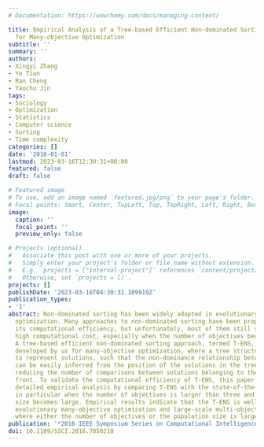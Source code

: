 ```yaml
---
# Documentation: https://wowchemy.com/docs/managing-content/

title: Empirical Analysis of a Tree-based Efficient Non-dominated Sorting Approach
  for Many-objective Optimization
subtitle: ''
summary: ''
authors:
- Xingyi Zhang
- Ye Tian
- Ran Cheng
- Yaochu Jin
tags:
- Sociology
- Optimization
- Statistics
- Computer science
- Sorting
- Time complexity
categories: []
date: '2016-01-01'
lastmod: 2023-03-16T12:30:31+08:00
featured: false
draft: false

# Featured image
# To use, add an image named `featured.jpg/png` to your page's folder.
# Focal points: Smart, Center, TopLeft, Top, TopRight, Left, Right, BottomLeft, Bottom, BottomRight.
image:
  caption: ''
  focal_point: ''
  preview_only: false

# Projects (optional).
#   Associate this post with one or more of your projects.
#   Simply enter your project's folder or file name without extension.
#   E.g. `projects = ["internal-project"]` references `content/project/deep-learning/index.md`.
#   Otherwise, set `projects = []`.
projects: []
publishDate: '2023-03-16T04:30:31.109919Z'
publication_types:
- '1'
abstract: Non-dominated sorting has been widely adopted in evolutionary multi-objective
  optimization. Many approaches to non-dominated sorting have been proposed to improve
  its computational efficiency, but unfortunately, most of them still suffer from
  high computational cost, especially when the number of objectives becomes large.
  A tree-based efficient non-dominated sorting approach, termed T-ENS, has been recently
  developed by us for many-objective optimization, where a tree structure is adopted
  to represent solutions, such that the non-dominance relationship between solutions
  can be easily inferred from the position of the solutions in the tree, thereby considerably
  reducing the number of comparisons between solutions belonging to the same non-dominated
  front. To validate the computational efficiency of T-ENS, this paper provides a
  detailed empirical analysis by comparing T-ENS with the state-of-the-art approaches,
  in particular when the number of objectives is larger than three and the population
  size becomes large. Empirical results indicate that the T-ENS is well suited for
  evolutionary many-objective optimization and large-scale multi-objective optimization,
  where either the number of objectives or the population size is large.
publication: '*2016 IEEE Symposium Series on Computational Intelligence (SSCI)*'
doi: 10.1109/SSCI.2016.7850210
---
```

